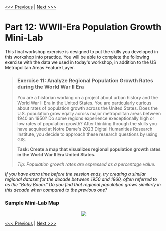 [<<< Previous](k.md) | [Next >>>](m.md)  

# Part 12: WWII-Era Population Growth Mini-Lab

This final workshop exercise is designed to put the skills you developed in this workshop into practice. You will be able to complete the following exercise with the data we used in today's workshop, in addition to the US Metropolitan Areas Feature Layer.

> ### Exercise 11: Analyze Regional Population Growth Rates during the World War II Era
>
> You are a historian working on a project about urban history and the World War II Era in the United States. You are particularly curious about rates of population growth across the United States. Does the U.S. population grow eqally across major metropolitan areas between 1940 an 1950? Do some regions experience execeptionally high or low rates of population growth? After thinking through the skills you have acquired at Notre Dame's 2023 Digital Humanities Research Institute, you decide to approach these research questions by using GIS.
> 
> **Task: Create a map that visualizes regional population growth rates in the World War II Era United States.**
>
> *Tip: Population growth rates are expressed as a percentage value.*

*If you have extra time before the session ends, try creating a similar regional dataset for the decade between 1950 and 1960, often referred to as the "Baby Boom." Do you find that regional population grows similarly in this decade when compared to the previous one?*

### Sample Mini-Lab Map

<p align="center">
  <img src="https://github.com/jacobmswisher/ArcGIS-Online-for-the-Digital-Humanist/blob/main/Sections/Images/Figure%2085.jpg">
</p>

[<<< Previous](k.md) | [Next >>>](m.md)  
